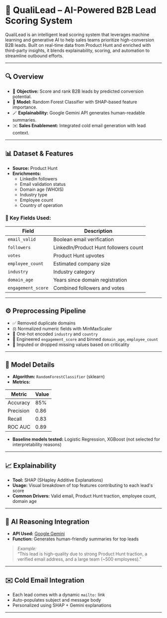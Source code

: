 # 🚀 QualiLead – AI-Powered B2B Lead Scoring System

QualiLead is an intelligent lead scoring system that leverages machine learning and generative AI to help sales teams prioritize high-conversion B2B leads. Built on real-time data from Product Hunt and enriched with third-party insights, it blends explainability, scoring, and automation to streamline outbound efforts.

---

## 🔍 Overview

- 🎯 **Objective:** Score and rank B2B leads by predicted conversion potential.
- 🧠 **Model:** Random Forest Classifier with SHAP-based feature importance.
- 🪄 **Explainability:** Google Gemini API generates human-readable summaries.
- ✉️ **Sales Enablement:** Integrated cold email generation with lead context.

---

## 📊 Dataset & Features

- **Source:** Product Hunt
- **Enrichments:**
  - LinkedIn followers
  - Email validation status
  - Domain age (WHOIS)
  - Industry type
  - Employee count
  - Country of operation

### 🧾 Key Fields Used:
| Field             | Description                            |
|------------------|----------------------------------------|
| `email_valid`     | Boolean email verification             |
| `followers`       | LinkedIn/Product Hunt followers count  |
| `votes`           | Product Hunt upvotes                   |
| `employee_count`  | Estimated company size                 |
| `industry`        | Industry category                      |
| `domain_age`      | Years since domain registration        |
| `engagement_score`| Combined followers and votes           |

---

## ⚙️ Preprocessing Pipeline

- ✅ Removed duplicate domains
- ⚖️ Normalized numeric fields with MinMaxScaler
- 🔢 One-hot encoded `industry` and `country`
- 🧮 Engineered `engagement_score` and binned `domain_age`, `employee_count`
- 🧼 Imputed or dropped missing values based on criticality

---

## 🧠 Model Details

- **Algorithm:** `RandomForestClassifier` (sklearn)
- **Metrics:**

| Metric    | Value |
|-----------|--------|
| Accuracy  | 85%    |
| Precision | 0.86   |
| Recall    | 0.83   |
| ROC AUC   | 0.89   |

- **Baseline models tested:** Logistic Regression, XGBoost (not selected for interpretability reasons)

---

## 📈 Explainability

- **Tool:** SHAP (SHapley Additive Explanations)
- **Usage:** Visual breakdown of top features contributing to each lead's score
- **Common Drivers:** Valid email, Product Hunt traction, employee count, domain age

---

## 🤖 AI Reasoning Integration

- **API Used:** [Google Gemini](https://ai.google)
- **Function:** Generates human-friendly summaries for top leads

> *Example:*  
> “This lead is high-quality due to strong Product Hunt traction, a verified email address, and a large team (~500 employees).”

---

## ✉️ Cold Email Integration

- Each lead comes with a dynamic `mailto:` link
- Auto-populates subject and message body
- Personalized using SHAP + Gemini explanations

---
